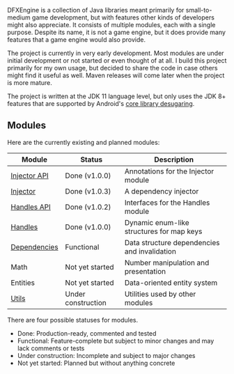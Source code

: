 DFXEngine is a collection of Java libraries meant primarily for small-to-medium game 
development, but with features other kinds of developers might also appreciate. It
consists of multiple modules, each with a single purpose. Despite its name, it is not
a game engine, but it does provide many features that a game engine would also provide.

The project is currently in very early development. Most modules are under initial
development or not started or even thought of at all. I build this project primarily
for my own usage, but decided to share the code in case others might find it useful
as well. Maven releases will come later when the project is more mature.

The project is written at the JDK 11 language level, but only uses the JDK 8+ features
that are supported by Android's 
[core library desugaring](https://developer.android.com/studio/write/java8-support).

## Modules

Here are the currently existing and planned modules:

| Module                               | Status             | Description                                  |
|--------------------------------------|--------------------|----------------------------------------------|
| [Injector API](injector-api)         | Done (v1.0.0)      | Annotations for the Injector module          |
| [Injector](injector)                 | Done (v1.0.3)      | A dependency injector                        |
| [Handles API](handles-api)           | Done (v1.0.2)      | Interfaces for the Handles module            |
| [Handles](handles)                   | Done (v1.0.0)      | Dynamic enum-like structures for map keys    |
| [Dependencies](dependencies)         | Functional         | Data structure dependencies and invalidation |
| Math                                 | Not yet started    | Number manipulation and presentation         |
| Entities                             | Not yet started    | Data-oriented entity system                  |
| [Utils](utils)                       | Under construction | Utilities used by other modules              |

There are four possible statuses for modules.

 - Done: Production-ready, commented and tested
 - Functional: Feature-complete but subject to minor changes and may lack comments or 
tests
 - Under construction: Incomplete and subject to major changes
 - Not yet started: Planned but without anything concrete

